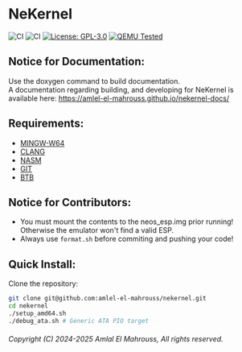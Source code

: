 <!-- Read Me of NeKernel -->

# NeKernel

![CI](https://github.com/amlel-el-mahrouss/nekernel/actions/workflows/boot-pio.yml/badge.svg)
![CI](https://github.com/amlel-el-mahrouss/nekernel/actions/workflows/kernel-ahci.yml/badge.svg)
[![License: GPL-3.0](https://img.shields.io/badge/license-GPL--3.0-blue.svg)](LICENSE)
[![QEMU Tested](https://img.shields.io/badge/QEMU-Tested-success)](#)

## Notice for Documentation:

Use the doxygen command to build documentation.
<br/>
A documentation regarding building, and developing for NeKernel is available here: https://amlel-el-mahrouss.github.io/nekernel-docs/

## Requirements:

- [MINGW-W64](https://www.mingw-w64.org/)
- [CLANG](https://clang.llvm.org/)
- [NASM](https://nasm.us/)
- [GIT](https://git-scm.com/)
- [BTB](https://github.com/amlel-el-mahrouss/btb)

## Notice for Contributors:

- You must mount the contents to the neos_esp.img prior running! Otherwise the emulator won't find a valid ESP.
- Always use `format.sh` before commiting and pushing your code!

## Quick Install:

Clone the repository:

```sh
git clone git@github.com:amlel-el-mahrouss/nekernel.git
cd nekernel
./setup_amd64.sh
./debug_ata.sh # Generic ATA PIO target
```

###### Copyright (C) 2024-2025 Amlal El Mahrouss, All rights reserved.
